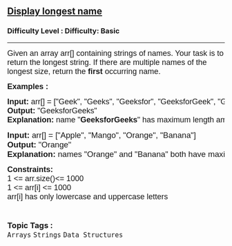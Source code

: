 <h2><a href="https://www.geeksforgeeks.org/problems/display-longest-name0853/1?page=2&difficulty=School&sortBy=submissions">Display longest name</a></h2><h3>Difficulty Level : Difficulty: Basic</h3><hr><div class="problems_problem_content__Xm_eO"><p style="font-family: Nunito, Bangla809, sans-serif;"><span style="font-size: 18px; font-family: Nunito, Bangla809, sans-serif;">Given an array arr[] containing strings of names. Your task is to return the longest string. If there are multiple names of the longest size, return the <strong style="font-family: &quot;Source Sans 3&quot;, Bangla809, sans-serif;">first</strong> occurring name.</span></p>
<p style="font-family: Nunito, Bangla809, sans-serif;"><span style="font-size: 18px; font-family: Nunito, Bangla809, sans-serif;"><strong style="font-family: &quot;Source Sans 3&quot;, Bangla809, sans-serif;">Examples :</strong></span></p>
<pre style="font-family: Nunito, Bangla809, sans-serif;"><span style="font-size: 18px; font-family: Nunito, Bangla809, sans-serif;"><strong style="font-family: &quot;Source Sans 3&quot;, Bangla809, sans-serif;">Input: </strong>arr[] = ["Geek", "Geeks", "Geeksfor", "GeeksforGeek", "GeeksforGeeks"]</span>
<span style="font-size: 18px; font-family: Nunito, Bangla809, sans-serif;"><strong style="font-family: &quot;Source Sans 3&quot;, Bangla809, sans-serif;">Output: </strong>"GeeksforGeeks"<br style="font-family: Nunito, Bangla809, sans-serif;"><strong style="font-family: &quot;Source Sans 3&quot;, Bangla809, sans-serif;">Explanation:</strong> name "<strong style="font-family: &quot;Source Sans 3&quot;, Bangla809, sans-serif;">GeeksforGeeks</strong>" has maximum length among all names. <br style="font-family: Nunito, Bangla809, sans-serif;"></span></pre>
<pre style="font-family: Nunito, Bangla809, sans-serif;"><span style="font-size: 14pt; font-family: Nunito, Bangla809, sans-serif;"><strong style="font-family: &quot;Source Sans 3&quot;, Bangla809, sans-serif;">Input: </strong>arr[] = ["Apple", "Mango", "Orange", "Banana"]<br style="font-family: Nunito, Bangla809, sans-serif;"><strong style="font-family: &quot;Source Sans 3&quot;, Bangla809, sans-serif;">Output: </strong>"Orange"</span><br style="font-family: Nunito, Bangla809, sans-serif;"><span style="font-size: 14pt; font-family: Nunito, Bangla809, sans-serif;"><strong style="font-family: &quot;Source Sans 3&quot;, Bangla809, sans-serif;">Explanation:</strong> names "Orange" and "Banana" both have maximum length among all names but Orange comes first so answer will be "<strong style="font-family: &quot;Source Sans 3&quot;, Bangla809, sans-serif;">Orange</strong>". </span></pre>
<p style="font-family: Nunito, Bangla809, sans-serif;"><span style="font-size: 18px; font-family: Nunito, Bangla809, sans-serif;"><strong style="font-family: &quot;Source Sans 3&quot;, Bangla809, sans-serif;">Constraints:</strong></span><br style="font-family: Nunito, Bangla809, sans-serif;"><span style="font-size: 18px; font-family: Nunito, Bangla809, sans-serif;">1 &lt;= arr.size()&lt;= 1000</span><br style="font-family: Nunito, Bangla809, sans-serif;"><span style="font-size: 18px; font-family: Nunito, Bangla809, sans-serif;">1 &lt;= arr[i] &lt;= 1000<br style="font-family: Nunito, Bangla809, sans-serif;">arr[i] has only lowercase and uppercase letters</span></p></div><br><p><span style=font-size:18px><strong>Topic Tags : </strong><br><code>Arrays</code>&nbsp;<code>Strings</code>&nbsp;<code>Data Structures</code>&nbsp;
